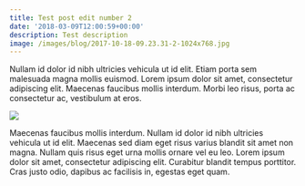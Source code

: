```yaml
---
title: Test post edit number 2
date: '2018-03-09T12:00:59+00:00'
description: Test description
image: /images/blog/2017-10-18-09.23.31-2-1024x768.jpg
---
```

Nullam id dolor id nibh ultricies vehicula ut id elit. Etiam porta sem malesuada magna mollis euismod. Lorem ipsum dolor sit amet, consectetur adipiscing elit. Maecenas faucibus mollis interdum. Morbi leo risus, porta ac consectetur ac, vestibulum at eros.

![](/images/blog/2017-10-18-05.42.18-1-768x1024.jpg)

Maecenas faucibus mollis interdum. Nullam id dolor id nibh ultricies vehicula ut id elit. Maecenas sed diam eget risus varius blandit sit amet non magna. Nullam quis risus eget urna mollis ornare vel eu leo. Lorem ipsum dolor sit amet, consectetur adipiscing elit. Curabitur blandit tempus porttitor. Cras justo odio, dapibus ac facilisis in, egestas eget quam.
